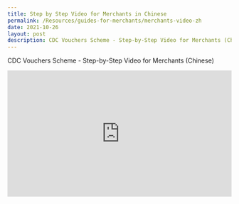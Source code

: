 ```yaml
---
title: Step by Step Video for Merchants in Chinese
permalink: /Resources/guides-for-merchants/merchants-video-zh
date: 2021-10-26
layout: post
description: CDC Vouchers Scheme - Step-by-Step Video for Merchants (Chinese)
---
```

CDC Vouchers Scheme - Step-by-Step Video for Merchants (Chinese)


<style>
 .youtubecontainer {
    position: relative;
    width: 100%;
    height: 0;
    padding-bottom: 56.25%;
}
.youtubevideo {
    position: absolute;
    top: 0;
    left: 0;
    width: 100%;
    height: 100%;
}
</style>

<div class="youtubecontainer">
<iframe class="youtubevideo" src="https://www.youtube.com/embed/ym2nJf-L85E" title="YouTube video player" frameborder="0" allow="accelerometer; autoplay; clipboard-write; encrypted-media; gyroscope; picture-in-picture" allowfullscreen></iframe>
</div>
